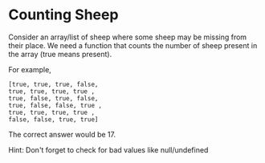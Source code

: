 # Counting Sheep

Consider an array/list of sheep where some sheep may be missing from their place. We need a function that counts the number of sheep present in the array (true means present).

For example,

```
[true, true, true, false,
true, true, true, true ,
true, false, true, false,
true, false, false, true ,
true, true, true, true ,
false, false, true, true]
```

The correct answer would be 17.

Hint: Don't forget to check for bad values like null/undefined
